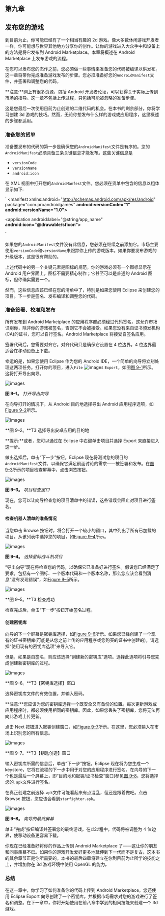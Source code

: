 ## 第九章

## 发布您的游戏

到目前为止，你可能已经有了一个相当有趣的 2d 游戏。像大多数休闲游戏开发者一样，你可能想与世界其他地方分享你的创作。让你的游戏进入大众手中和设备上的方法是将它发布到 Android Marketplace。本章将概述在 Android Marketplace 上发布游戏的流程。

在您可以发布您的杰作之前，您必须做一些事情来准备您的代码被编译以供发布。这一章将带你完成准备游戏发布的步骤。您必须准备好您的`AndroidManifest`文件，并签署和调整您的代码。

**注意:**网上有很多资源，包括 Android 开发者论坛，可以获得关于实际上传到市场的指导。这一章不包括上传过程，只包括可能被忽略的准备步骤。

这是您最后一次使用目前为止创建的二维代码的机会。在本书的剩余部分，你将学习创建 3d 游戏的技巧。然而，无论你想发布什么样的游戏或应用程序，这里概述的步骤都适用。

### 准备您的货单

准备要发布的代码的第一步是确保您的`AndroidManifest`文件是有序的。您的`AndroidManifest`必须具备三条关键信息才能发布。这些关键信息是

*   `versionCode`
*   `versionName`
*   `android:icon`

在 XML 视图中打开您的`AndroidManfest`文件。您必须在货单中包含的信息以粗体显示如下:

`<?xml version="1.0" encoding="utf-8"?>
<manifest xmlns:android="http://schemas.android.com/apk/res/android"
package="com.proandroidgames"
**android:versionCode="1"**
**android:versionName="1.0">**
<uses-sdk android:minSdkVersion="10" />

<application android:label="@string/app_name" **android:icon="@drawable/sficon">**
<activity android:name=".StarfighterActivity"
android:label="@string/app_name" android:screenOrientation="portrait">
<intent-filter>
<action android:name="android.intent.action.MAIN" />
<category android:name="android.intent.category.LAUNCHER" />
</intent-filter>
</activity>
<activity android:name="sfmainmenu" android:screenOrientation="portrait"></activity>
<service android:name="sfmusic"></service>
<activity android:name="sfgame" android:screenOrientation="portrait"></activity>

</application>
</manifest>`

如果您的`AndroidManifest`文件没有此信息，您必须在继续之前添加它。市场主要使用`versionCode`和`versionName`来跟踪你上传的游戏版本。如果你要发布游戏的升级版本，这是很有帮助的。

上述代码中的另一个关键元素是图标的规范。你的游戏必须有一个图标显示在 Android 用户界面上。图标不需要精心制作；它甚至可以是普通的 Android 图标，但你确实需要一个。

然而，这些信息应该已经在您的清单中了，特别是如果您使用 Eclipse 来创建您的项目。下一步是签名、发布编译和调整您的代码。

### 准备签署、校准和发布

所有发布到 Android Marketplace 的应用程序都必须经过代码签名。这允许市场识别你，除非你的游戏被签名，否则它不会被接受。如果您没有来自证书颁发机构(CA)的证书，您可以自行签名。Android Marketplace 将接受自签名应用。

签署代码后，您需要对齐它。对齐代码只是确保它设置在 4 位边界。4 位边界最适合在移动设备上下载。

幸运的是，如果您使用 Eclipse 作为您的 Android IDE，一个简单的向导将立刻处理这两项任务。打开你的项目，进入`File` ![images](img/U001.jpg) `Export`，如图[图 9–1](#fig_9_1)所示。这将打开导出向导。

![images](img/0901.jpg)

**图 9–1。** *打开导出向导*

在向导打开的情况下，从 Android 目的地选择导出 Android 应用程序选项，如[Figure 9–2](#fig_9_2)所示。

![images](img/0902.jpg)

**图 9–2。**T3 选择导出安卓应用的目的地

**提示:**或者，您可以通过在 Eclipse 中右键单击项目并选择 Export 来直接进入这一步。

做出选择后，单击“下一步”按钮。Eclipse 现在将测试您的项目的`AndroidManifest`文件，以确保它满足前面讨论的需求——被签署和发布。在[图 9–3](#fig_9_3)所示的项目检查屏幕中，点击浏览按钮。

![images](img/0903.jpg)

**图 9–3。** *项目检查窗口*

现在，您可以让向导检查您的项目清单中的错误，这些错误会阻止对项目进行签名。

#### 检查机器人清单的准备情况

当您单击 Browse 按钮时，将会打开一个较小的窗口，其中列出了所有已加载的项目。从该列表中选择您的项目，如[Figure 9–4](#fig_9_4)所示。

![images](img/0904.jpg)

**图 9–4。** *选择星际战斗机项目*

“导出向导”现在将检查您的代码，以确保它已准备好进行签名。假设您已经满足了要求，包括有一个图标、一个版本代码和一个版本名称，那么您应该会看到消息“没有发现错误”，如[Figure 9–5](#fig_9_5)所示。

![images](img/0905.jpg)

**图 9–5。**T3 检查成功

检查完成后，单击“下一步”按钮开始签名过程。

#### 创建密钥库

向导的下一个屏幕是密钥库选择，如[Figure 9–6](#fig_9_6)所示。如果您已经创建了一个现有的证书密钥库(可能是从您之前上传的应用程序或您购买的证书中创建的)，请选择“使用现有的密钥库选项”来导入它。

但是，如果是自签名，则应该选择“创建新的密钥库”选项。选择此选项将引导您完成创建新密钥库的过程。

![images](img/0906.jpg)

**图 9–6。**T3【密钥库选择】窗口

选择密钥库文件的有效位置，并输入密码。

**注意:**您应该为您的密钥库选择一个既安全又有备份的位置。每次更新游戏或应用程序时，都必须使用相同的密钥库。因此，如果您丢失了密钥库，您将无法再向此游戏上传更新。

点击 Next 按钮进入密钥创建窗口，如[Figure 9–7](#fig_9_7)所示。在这里，您必须输入在市场上识别您的所有信息。

![images](img/0907.jpg)

**图 9–7。**T3【钥匙创造】窗口

输入密钥库所需的信息后，单击“下一步”按钮。Eclipse 现在将为您生成一个 keystore，它将在流程的下一步中用于对您的应用程序进行签名。在向导的下一个也是最后一个屏幕上，即“目的地和密钥/证书检查”窗口(参见[图 9–8](#fig_9_8)，您将选择您的`.apk`文件进行签名。

在真正创建之前选择`.apk`文件可能看起来有点混乱，但还是跟着做吧。点击 Browse 按钮，您应该会看到`starfighter.apk`。

![images](img/0908.jpg)

**图 9–8。** *向导的最终屏幕*

单击“完成”按钮编译并签署您的最终游戏。在此过程中，代码将被调整为 4 位边界，使移动设备更容易下载。

你现在已经准备好将你的作品上传到 Android Marketplace 了——这让你的朋友和同事羡慕不已。如果你的游戏开发爱好更多地延伸到下一代而不是复古，这本书的其余章节正是你所需要的。本书的最后四章将建立在你到目前为止所学的技能之上，并增加你在 3d 游戏环境中使用 OpenGL 的能力。

### 总结

在这一章中，你学习了如何准备你的代码上传到 Android Marketplace。您还使用 Eclipse Export 向导创建了一个密钥库，并根据市场需求对您的游戏进行了签名和调整。在下一章中，你将开始使用在前八章中学到的相同技能来创建一个 3d 游戏。